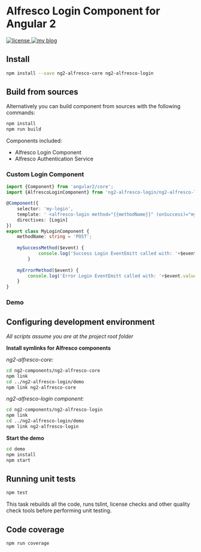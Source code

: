 # Alfresco Login Component for Angular 2
<p>
  <a href='https://raw.githubusercontent.com/Alfresco/dev-platform-webcomponents/master/ng2-components/ng2-alfresco-upload/LICENSE'>
     <img src='https://img.shields.io/hexpm/l/plug.svg' alt='license' />
  </a>
  <a href='https://www.alfresco.com/'>
     <img src='https://img.shields.io/badge/style-component-green.svg?label=alfresco' alt='my blog' />
  </a>
</p>

## Install


```sh
npm install --save ng2-alfresco-core ng2-alfresco-login
```


## Build from sources
Alternatively you can build component from sources with the following commands:


```sh
npm install
npm run build
```

Components included:

* Alfresco Login Component
* Alfresco Authentication Service

### Custom Login Component

```ts
import {Component} from 'angular2/core';
import {AlfrescoLoginComponent} from 'ng2-alfresco-login/ng2-alfresco-login';

@Component({
    selector: 'my-login',
    template: ' <alfresco-login method="{{methodName}}" (onSuccess)="mySuccessMethod($event)" (onError)="myErrorMethod($event)"></alfresco-login>',
    directives: [Login]
})
export class MyLoginComponent {
    methodName: string = 'POST';
    
    mySuccessMethod($event) {
            console.log('Success Login EventEmitt called with: '+$event.value);
        }
    
    myErrorMethod($event) {
        console.log('Error Login EventEmitt called with: '+$event.value);
    }
}
```

### Demo

## Configuring development environment

*All scripts assume you are at the project root folder*

**Install symlinks for Alfresco components**

*ng2-alfresco-core:*

```sh
cd ng2-components/ng2-alfresco-core
npm link
cd ../ng2-alfresco-login/demo
npm link ng2-alfresco-core
```


*ng2-alfresco-login component:*

```sh
cd ng2-components/ng2-alfresco-login
npm link
cd ../ng2-alfresco-login/demo
npm link ng2-alfresco-login
```

**Start the demo**

```sh
cd demo
npm install
npm start
```

## Running unit tests

```sh
npm test
```

This task rebuilds all the code, runs tslint, license checks and other quality check tools 
before performing unit testing. 

## Code coverage

```sh
npm run coverage
```
